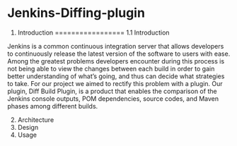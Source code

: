 Jenkins-Diffing-plugin
=================

1. Introduction 
=================
1.1 Introduction

Jenkins is a common continuous integration server that allows developers to continuously release the latest version of the software to users with ease. Among the greatest problems developers encounter during this process is not being able to view the changes between each build in order to gain better understanding of what’s going, and thus can decide what strategies to take. For our project we aimed to rectify this problem with a plugin. Our plugin, Diff Build Plugin, is a product that enables the comparison of the Jenkins console outputs, POM dependencies, source codes, and Maven phases among different builds.

2. Architecture 
3. Design 
4. Usage

